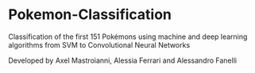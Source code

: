 # Pokemon-Classification
Classification of the first 151 Pokémons using machine and deep learning algorithms from SVM to Convolutional Neural Networks

Developed by Axel Mastroianni, Alessia Ferrari and Alessandro Fanelli
